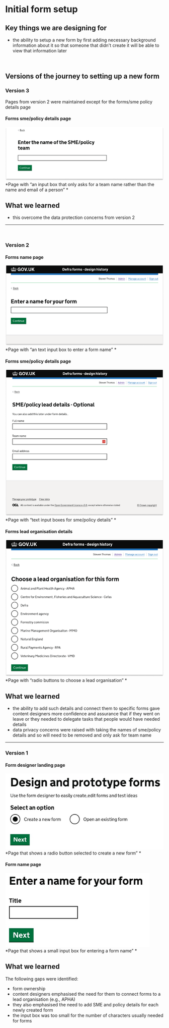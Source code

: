 # Initial form setup

## Key things we are designing for
- the ability to setup a new form by first adding necessary background information about it so that someone that didn't create it will be able to view that information later

<br>

## Versions of the journey to setting up a new form

### Version 3

Pages from version 2 were maintained except for the forms/sme policy details page

#### Forms sme/policy details page
![form library](/app/design/assets/policy-sme-v2.png)
<br> *Page with “an input box that only asks for a team name rather than the name and email of a person” *

## What we learned
- this overcome the data protection concerns from version 2

---

<br>


### Version 2

#### Forms name page
![form library](/app/design/assets/form-name-v1.png)
<br> *Page with “an text input box to enter a form name” *

#### Forms sme/policy details page
![form library](/app/design/assets/policy-sme-v1.png)
<br> *Page with “text input boxes for sme/policy details” *

#### Forms lead organisation details
![form library](/app/design/assets/lead-organisation-v1.png)
<br> *Page with “radio buttons to choose a lead organisation” *

## What we learned
- the ability to add such details and connect them to specific forms gave content designers more confidence and assurance that if they went on leave or they needed to delegate tasks that people would have needed details
- data privacy concerns were raised with taking the names of sme/policy details and so will need to be removed and only ask for team name

---

### Version 1

#### Form designer landing page

![XGov find an existing form journey screenshot 1](/app/design/assets/initial-form-setup-v1.jpeg)
<br> *Page that shows a radio button selected to create a new form” *

#### Form name page

![XGov find an existing form journey screenshot 1](/app/design/assets/initial-form-setup-name-v1.jpeg)
<br> *Page that shows a small input box for entering a form name” *

## What we learned

The following gaps were identified:
- form ownership
- content designers emphasised the need for them to connect forms to a lead organisation (e.g., APHA)
- they also emphasised the need to add SME and policy details for each newly created form
- the input box was too small for the number of characters usually needed for forms
<br>


